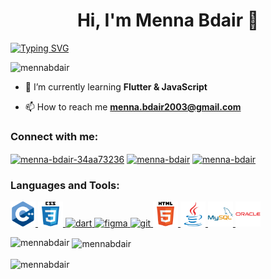 <h1 align="center">Hi, I'm Menna Bdair 👋</h1>

[![Typing SVG](https://readme-typing-svg.herokuapp.com?font=Fira+Code&size=24&pause=1000&color=07F7D5&background=F8BBFF00&center=true&random=false&width=435&lines=SCE+students;In+third+year+at+PTUK;Learning+any+thing)](https://git.io/typing-svg)

<p align="left"> <img src="https://komarev.com/ghpvc/?username=mennabdair&label=Profile%20views&color=0e75b6&style=flat" alt="mennabdair" /> 



</p>

- 🌱 I’m currently learning **Flutter & JavaScript**

- 📫 How to reach me **menna.bdair2003@gmail.com**

<h3 align="left">Connect with me:</h3>
<p align="left">
<a href="https://linkedin.com/in/menna-bdair-34aa73236" target="blank"><img align="center" src="https://raw.githubusercontent.com/rahuldkjain/github-profile-readme-generator/master/src/images/icons/Social/linked-in-alt.svg" alt="menna-bdair-34aa73236" height="30" width="40" /></a>
<a href="https://codeforces.com/profile/menna-bdair" target="blank"><img align="center" src="https://raw.githubusercontent.com/rahuldkjain/github-profile-readme-generator/master/src/images/icons/Social/codeforces.svg" alt="menna-bdair" height="30" width="40" /></a>
<a href="https://www.leetcode.com/menna-bdair" target="blank"><img align="center" src="https://raw.githubusercontent.com/rahuldkjain/github-profile-readme-generator/master/src/images/icons/Social/leet-code.svg" alt="menna-bdair" height="30" width="40" /></a>
</p>

<h3 align="left">Languages and Tools:</h3>
<p align="left"> <a href="https://www.w3schools.com/cpp/" target="_blank" rel="noreferrer"> <img src="https://raw.githubusercontent.com/devicons/devicon/master/icons/cplusplus/cplusplus-original.svg" alt="cplusplus" width="40" height="40"/> </a> <a href="https://www.w3schools.com/css/" target="_blank" rel="noreferrer"> <img src="https://raw.githubusercontent.com/devicons/devicon/master/icons/css3/css3-original-wordmark.svg" alt="css3" width="40" height="40"/> </a> <a href="https://dart.dev" target="_blank" rel="noreferrer"> <img src="https://www.vectorlogo.zone/logos/dartlang/dartlang-icon.svg" alt="dart" width="40" height="40"/> </a> <a href="https://www.figma.com/" target="_blank" rel="noreferrer"> <img src="https://www.vectorlogo.zone/logos/figma/figma-icon.svg" alt="figma" width="40" height="40"/> </a> <a href="https://git-scm.com/" target="_blank" rel="noreferrer"> <img src="https://www.vectorlogo.zone/logos/git-scm/git-scm-icon.svg" alt="git" width="40" height="40"/> </a> <a href="https://www.w3.org/html/" target="_blank" rel="noreferrer"> <img src="https://raw.githubusercontent.com/devicons/devicon/master/icons/html5/html5-original-wordmark.svg" alt="html5" width="40" height="40"/> </a> <a href="https://www.java.com" target="_blank" rel="noreferrer"> <img src="https://raw.githubusercontent.com/devicons/devicon/master/icons/java/java-original.svg" alt="java" width="40" height="40"/> </a> <a href="https://www.mysql.com/" target="_blank" rel="noreferrer"> <img src="https://raw.githubusercontent.com/devicons/devicon/master/icons/mysql/mysql-original-wordmark.svg" alt="mysql" width="40" height="40"/> </a> <a href="https://www.oracle.com/" target="_blank" rel="noreferrer"> <img src="https://raw.githubusercontent.com/devicons/devicon/master/icons/oracle/oracle-original.svg" alt="oracle" width="40" height="40"/> </a> </p>

<p><img align="left" src="https://github-readme-stats.vercel.app/api/top-langs?username=mennabdair&show_icons=true&locale=en&layout=compact" alt="mennabdair" /></p>

<p>&nbsp;<img align="center" src="https://github-readme-stats.vercel.app/api?username=mennabdair&show_icons=true&locale=en" alt="mennabdair" /></p>

<p><img align="center" src="https://github-readme-streak-stats.herokuapp.com/?user=mennabdair&" alt="mennabdair" /></p>

</br></br>
	

